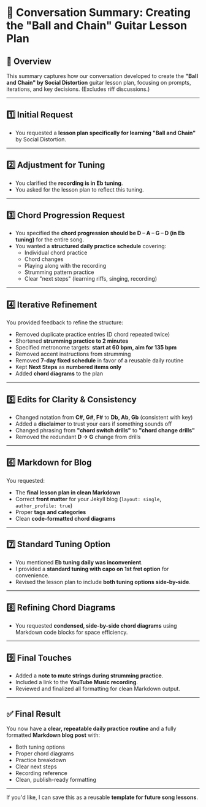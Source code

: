 # 🎸 Conversation Summary: Creating the "Ball and Chain" Guitar Lesson Plan

## 📝 Overview
This summary captures how our conversation developed to create the **"Ball and Chain" by Social Distortion** guitar lesson plan, focusing on prompts, iterations, and key decisions. (Excludes riff discussions.)

---

## 1️⃣ Initial Request
- You requested a **lesson plan specifically for learning "Ball and Chain"** by Social Distortion.

---

## 2️⃣ Adjustment for Tuning
- You clarified the **recording is in Eb tuning**.
- You asked for the lesson plan to reflect this tuning.

---

## 3️⃣ Chord Progression Request
- You specified the **chord progression should be D – A – G – D (in Eb tuning)** for the entire song.
- You wanted a **structured daily practice schedule** covering:
  - Individual chord practice
  - Chord changes
  - Playing along with the recording
  - Strumming pattern practice
  - Clear "next steps" (learning riffs, singing, recording)

---

## 4️⃣ Iterative Refinement
You provided feedback to refine the structure:
- Removed duplicate practice entries (D chord repeated twice)
- Shortened **strumming practice to 2 minutes**
- Specified metronome targets: **start at 60 bpm, aim for 135 bpm**
- Removed accent instructions from strumming
- Removed **7-day fixed schedule** in favor of a reusable daily routine
- Kept **Next Steps** as **numbered items only**
- Added **chord diagrams** to the plan

---

## 5️⃣ Edits for Clarity & Consistency
- Changed notation from **C#, G#, F#** to **Db, Ab, Gb** (consistent with key)
- Added a **disclaimer** to trust your ears if something sounds off
- Changed phrasing from **"chord switch drills"** to **"chord change drills"**
- Removed the redundant **D → G** change from drills

---

## 6️⃣ Markdown for Blog
You requested:
- The **final lesson plan in clean Markdown**
- Correct **front matter** for your Jekyll blog (`layout: single`, `author_profile: true`)
- Proper **tags and categories**
- Clean **code-formatted chord diagrams**

---

## 7️⃣ Standard Tuning Option
- You mentioned **Eb tuning daily was inconvenient**.
- I provided a **standard tuning with capo on 1st fret option** for convenience.
- Revised the lesson plan to include **both tuning options side-by-side**.

---

## 8️⃣ Refining Chord Diagrams
- You requested **condensed, side-by-side chord diagrams** using Markdown code blocks for space efficiency.

---

## 9️⃣ Final Touches
- Added a **note to mute strings during strumming practice**.
- Included a link to the **YouTube Music recording**.
- Reviewed and finalized all formatting for clean Markdown output.

---

## ✅ Final Result
You now have a **clear, repeatable daily practice routine** and a fully formatted **Markdown blog post** with:
- Both tuning options
- Proper chord diagrams
- Practice breakdown
- Clear next steps
- Recording reference
- Clean, publish-ready formatting

---

If you'd like, I can save this as a reusable **template for future song lessons**.
